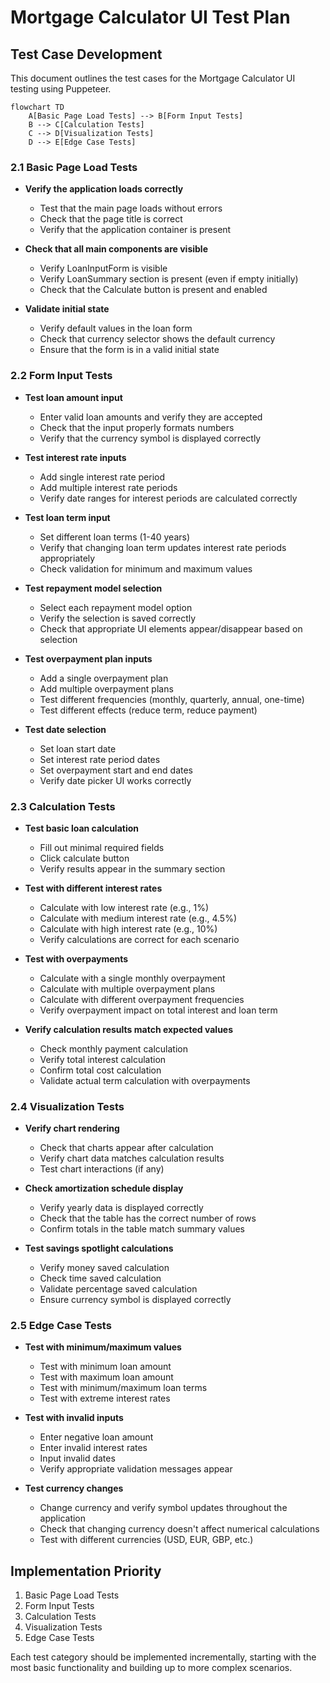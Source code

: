 # Mortgage Calculator UI Test Plan

## Test Case Development

This document outlines the test cases for the Mortgage Calculator UI testing using Puppeteer.

```mermaid
flowchart TD
    A[Basic Page Load Tests] --> B[Form Input Tests]
    B --> C[Calculation Tests]
    C --> D[Visualization Tests]
    D --> E[Edge Case Tests]
```

### 2.1 Basic Page Load Tests

- **Verify the application loads correctly**
  - Test that the main page loads without errors
  - Check that the page title is correct
  - Verify that the application container is present

- **Check that all main components are visible**
  - Verify LoanInputForm is visible
  - Verify LoanSummary section is present (even if empty initially)
  - Check that the Calculate button is present and enabled

- **Validate initial state**
  - Verify default values in the loan form
  - Check that currency selector shows the default currency
  - Ensure that the form is in a valid initial state

### 2.2 Form Input Tests

- **Test loan amount input**
  - Enter valid loan amounts and verify they are accepted
  - Check that the input properly formats numbers
  - Verify that the currency symbol is displayed correctly

- **Test interest rate inputs**
  - Add single interest rate period
  - Add multiple interest rate periods
  - Verify date ranges for interest periods are calculated correctly

- **Test loan term input**
  - Set different loan terms (1-40 years)
  - Verify that changing loan term updates interest rate periods appropriately
  - Check validation for minimum and maximum values

- **Test repayment model selection**
  - Select each repayment model option
  - Verify the selection is saved correctly
  - Check that appropriate UI elements appear/disappear based on selection

- **Test overpayment plan inputs**
  - Add a single overpayment plan
  - Add multiple overpayment plans
  - Test different frequencies (monthly, quarterly, annual, one-time)
  - Test different effects (reduce term, reduce payment)

- **Test date selection**
  - Set loan start date
  - Set interest rate period dates
  - Set overpayment start and end dates
  - Verify date picker UI works correctly

### 2.3 Calculation Tests

- **Test basic loan calculation**
  - Fill out minimal required fields
  - Click calculate button
  - Verify results appear in the summary section

- **Test with different interest rates**
  - Calculate with low interest rate (e.g., 1%)
  - Calculate with medium interest rate (e.g., 4.5%)
  - Calculate with high interest rate (e.g., 10%)
  - Verify calculations are correct for each scenario

- **Test with overpayments**
  - Calculate with a single monthly overpayment
  - Calculate with multiple overpayment plans
  - Calculate with different overpayment frequencies
  - Verify overpayment impact on total interest and loan term

- **Verify calculation results match expected values**
  - Check monthly payment calculation
  - Verify total interest calculation
  - Confirm total cost calculation
  - Validate actual term calculation with overpayments

### 2.4 Visualization Tests

- **Verify chart rendering**
  - Check that charts appear after calculation
  - Verify chart data matches calculation results
  - Test chart interactions (if any)

- **Check amortization schedule display**
  - Verify yearly data is displayed correctly
  - Check that the table has the correct number of rows
  - Confirm totals in the table match summary values

- **Test savings spotlight calculations**
  - Verify money saved calculation
  - Check time saved calculation
  - Validate percentage saved calculation
  - Ensure currency symbol is displayed correctly

### 2.5 Edge Case Tests

- **Test with minimum/maximum values**
  - Test with minimum loan amount
  - Test with maximum loan amount
  - Test with minimum/maximum loan terms
  - Test with extreme interest rates

- **Test with invalid inputs**
  - Enter negative loan amount
  - Enter invalid interest rates
  - Input invalid dates
  - Verify appropriate validation messages appear

- **Test currency changes**
  - Change currency and verify symbol updates throughout the application
  - Check that changing currency doesn't affect numerical calculations
  - Test with different currencies (USD, EUR, GBP, etc.)

## Implementation Priority

1. Basic Page Load Tests
2. Form Input Tests
3. Calculation Tests
4. Visualization Tests
5. Edge Case Tests

Each test category should be implemented incrementally, starting with the most basic functionality and building up to more complex scenarios.